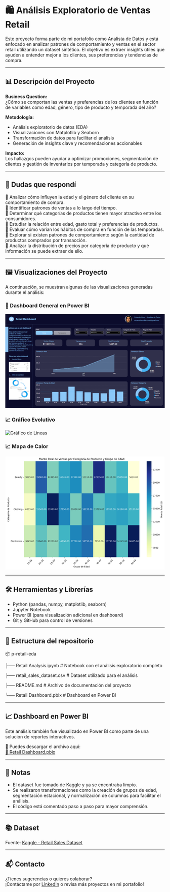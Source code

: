 # 🛍️ Análisis Exploratorio de Ventas Retail

Este proyecto forma parte de mi portafolio como Analista de Datos y está enfocado en analizar patrones de comportamiento y ventas en el sector retail utilizando un dataset sintético. El objetivo es extraer insights útiles que ayuden a entender mejor a los clientes, sus preferencias y tendencias de compra.

---

## 📊 Descripción del Proyecto

**Business Question:**  
¿Cómo se comportan las ventas y preferencias de los clientes en función de variables como edad, género, tipo de producto y temporada del año?

**Metodología:**  
- Análisis exploratorio de datos (EDA)
- Visualizaciones con Matplotlib y Seaborn
- Transformación de datos para facilitar el análisis
- Generación de insights clave y recomendaciones accionables

**Impacto:**  
Los hallazgos pueden ayudar a optimizar promociones, segmentación de clientes y gestión de inventarios por temporada y categoría de producto.

---

## 🧠 Dudas que respondí

📌 Analizar cómo influyen la edad y el género del cliente en su comportamiento de compra.  
📌 Identificar patrones de ventas a lo largo del tiempo.  
📌 Determinar qué categorías de productos tienen mayor atractivo entre los consumidores.  
📌 Estudiar la relación entre edad, gasto total y preferencias de productos.  
📌 Evaluar cómo varían los hábitos de compra en función de las temporadas.  
📌 Explorar si existen patrones de comportamiento según la cantidad de productos comprados por transacción.  
📌 Analizar la distribución de precios por categoría de producto y qué información se puede extraer de ello.

---

## 🖼️ Visualizaciones del Proyecto

A continuación, se muestran algunas de las visualizaciones generadas durante el análisis:

### 📌 Dashboard General en Power BI
![Dashboard Retail](images/Dashboard.png)

### 📈 Gráfico Evolutivo
![Gráfico de Lineas](images/Gráfico_Lineas.png)

### 📈 Mapa de Calor
![Mapa de Calor](images/Mapa_Calor.png)

---

## 🛠️ Herramientas y Librerías

- Python (pandas, numpy, matplotlib, seaborn)
- Jupyter Notebook
- Power BI (para visualización adicional en dashboard)
- Git y GitHub para control de versiones

---

## 📁 Estructura del repositorio
📦 p-retail-eda

├── Retail Analysis.ipynb          # Notebook con el análisis exploratorio completo

├── retail_sales_dataset.csv       # Dataset utilizado para el análisis

├── README.md                      # Archivo de documentación del proyecto

└── Retail Dashboard.pbix          # Dashboard en Power BI


---

## 📈 Dashboard en Power BI

Este análisis también fue visualizado en Power BI como parte de una solución de reportes interactivos.

🔹 Puedes descargar el archivo aquí:  
[📁 Retail Dashboard.pbix](./Retail%20Dashboard.pbix)


---

## 📌 Notas

- El dataset fue tomado de Kaggle y ya se encontraba limpio.
- Se realizaron transformaciones como la creación de grupos de edad, segmentación estacional, y normalización de columnas para facilitar el análisis.
- El código está comentado paso a paso para mayor comprensión.

---

## 📚 Dataset

Fuente: [Kaggle - Retail Sales Dataset](https://www.kaggle.com/datasets/mohammadtalib786/retail-sales-dataset/data)

---

## 📬 Contacto

¿Tienes sugerencias o quieres colaborar?  
¡Contáctame por [LinkedIn](https://www.linkedin.com/in/eduardo-alfonso-haro-villanueva-baa50a261/) o revisa más proyectos en mi portafolio!


